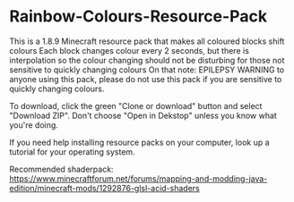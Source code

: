# Rainbow-Colours-Resource-Pack
This is a 1.8.9 Minecraft resource pack that makes all coloured blocks shift colours
Each block changes colour every 2 seconds, but there is interpolation so the colour changing should not be disturbing for those not sensitive to quickly changing colours
On that note: EPILEPSY WARNING to anyone using this pack, please do not use this pack if you are sensitive to quickly changing colours.

To download, click the green "Clone or download" button and select "Download ZIP". Don't choose "Open in Dekstop" unless you know what you're doing.

If you need help installing resource packs on your computer, look up a tutorial for your operating system.

Recommended shaderpack: https://www.minecraftforum.net/forums/mapping-and-modding-java-edition/minecraft-mods/1292876-glsl-acid-shaders
